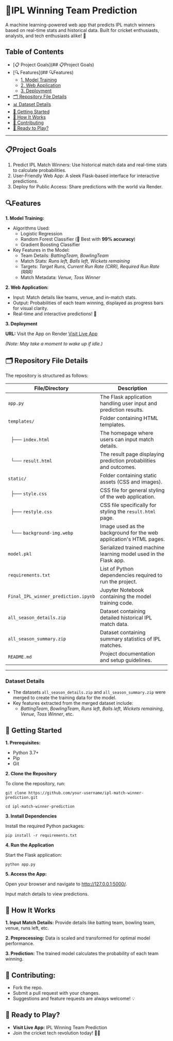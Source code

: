 
# 🏏**IPL Winning Team Prediction**

A machine learning-powered web app that predicts IPL match winners based on real-time stats and historical data. Built for cricket enthusiasts, analysts, and tech enthusiasts alike! 🎉


## Table of Contents
- [📋 Project Goals](## 📋Project Goals)
- [🔍 Features](## 🔍Features)
  - [1. Model Training](#1-model-training)
  - [2. Web Application](#2-web-application)
  - [3. Deployment](#3-deployment)
- [🗂️ Repository File Details](#-repository-file-details)
- [📊 Dataset Details](#-dataset-details)
- [🚀 Getting Started](#-getting-started)
- [🧠 How It Works](#-how-it-works)
- [🤝 Contributing](#-contributing)
- [🌟 Ready to Play?](#-ready-to-play)

---


## 📋Project Goals

1. Predict IPL Match Winners: Use historical match data and real-time stats to calculate probabilities.
2. User-Friendly Web App: A sleek Flask-based interface for interactive predictions.
3. Deploy for Public Access: Share predictions with the world via Render.


## 🔍Features
**1. Model Training:**

- Algorithms Used:
  - Logistic Regression
  - Random Forest Classifier (🌟 Best with **99% accuracy**)
  - Gradient Boosting Classifier
- Key Features in the Model:
  -  Team Details: *BattingTeam, BowlingTeam*
  - Match Stats: *Runs left, Balls left, Wickets remaining*
  - Targets: *Target Runs, Current Run Rate (CRR), Required Run Rate (RRR)*
  -  Match Metadata: *Venue, Toss Winner*

**2. Web Application:**

- Input: Match details like teams, venue, and in-match stats.
- Output: Probabilities of each team winning, displayed as progress bars for visual clarity.
- Real-time and interactive predictions! 🚀

**3. Deployment**

**URL:** Visit the App on Render [Visit Live App](https://ipl-winning-team-prediction.onrender.com)


*(Note: May take a moment to wake up if idle.)*





## 🗂️ Repository File Details

The repository is structured as follows:

| File/Directory                          | Description                                                                                 |
|-----------------------------------------|---------------------------------------------------------------------------------------------|
| `app.py`                                | The Flask application handling user input and prediction results.                           |
| `templates/`                            | Folder containing HTML templates.                                                          |
| &nbsp;&nbsp;├── `index.html`            | The homepage where users can input match details.                                           |
| &nbsp;&nbsp;└── `result.html`           | The result page displaying prediction probabilities and outcomes.                           |
| `static/`                               | Folder containing static assets (CSS and images).                                           |
| &nbsp;&nbsp;├── `style.css`             | CSS file for general styling of the web application.                                        |
| &nbsp;&nbsp;├── `restyle.css`           | CSS file specifically for styling the `result.html` page.                                   |
| &nbsp;&nbsp;└── `background-img.webp`   | Image used as the background for the web application's HTML pages.                          |
| `model.pkl`                             | Serialized trained machine learning model used in the Flask app.                            |
| `requirements.txt`                      | List of Python dependencies required to run the project.                                    |
| `Final_IPL_winner_prediction.ipynb`     | Jupyter Notebook containing the model training code.                                        |
| `all_season_details.zip`                | Dataset containing detailed historical IPL match data.                                      |
| `all_season_summary.zip`                | Dataset containing summary statistics of IPL matches.                                       |
| `README.md`                             | Project documentation and setup guidelines.                                                 |

---

### **Dataset Details**
- The datasets `all_season_details.zip` and `all_season_summary.zip` were merged to create the training data for the model.  
- Key features extracted from the merged dataset include:  
  - *BattingTeam*, *BowlingTeam*, *Runs left*, *Balls left*, *Wickets remaining*, *Venue*, *Toss Winner*, etc.  

## 🚀 Getting Started

**1. Prerequisites:**

- Python 3.7+
- Pip
- Git

**2. Clone the Repository**

To clone the repository, run:

```git clone https://github.com/your-username/ipl-match-winner-prediction.git```

```cd ipl-match-winner-prediction```

**3. Install Dependencies**

Install the required Python packages:

```pip install -r requirements.txt```

**4. Run the Application**

Start the Flask application:

```python app.py```

**5. Access the App:**

Open your browser and navigate to http://127.0.0.1:5000/.

Input match details to view predictions.

## 🧠 How It Works

**1. Input Match Details:**
Provide details like batting team, bowling team, venue, runs left, etc.

**2. Preprocessing:**
Data is scaled and transformed for optimal model performance.

**3. Prediction:**
The trained model calculates the probability of each team winning.

## 🤝 Contributing:
- Fork the repo.
- Submit a pull request with your changes.
- Suggestions and feature requests are always welcome! 💡


## 🌟 Ready to Play?
- **Visit Live App:** IPL Winning Team Prediction
- Join the cricket tech revolution today! 🏏✨
